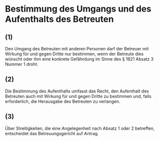 # Bestimmung des Umgangs und des Aufenthalts des Betreuten



## (1)

 Den Umgang des Betreuten mit anderen Personen darf der Betreuer mit Wirkung für und gegen Dritte nur bestimmen, wenn der Betreute dies wünscht oder ihm eine konkrete Gefährdung im Sinne des § 1821 Absatz 3 Nummer 1 droht.

## (2)

 Die Bestimmung des Aufenthalts umfasst das Recht, den Aufenthalt des Betreuten auch mit Wirkung für und gegen Dritte zu bestimmen und, falls erforderlich, die Herausgabe des Betreuten zu verlangen.

## (3)

 Über Streitigkeiten, die eine Angelegenheit nach Absatz 1 oder 2 betreffen, entscheidet das Betreuungsgericht auf Antrag. 

